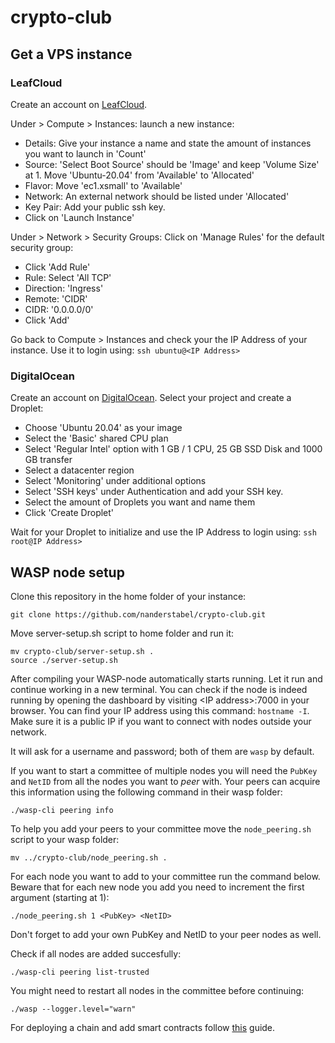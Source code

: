# crypto-club

## Get a VPS instance

### LeafCloud
Create an account on [LeafCloud](https://www.leaf.cloud).

Under > Compute > Instances: launch a new instance:
* Details: Give your instance a name and state the amount of instances you want to launch in 'Count'
* Source: 'Select Boot Source' should be 'Image' and keep 'Volume Size' at 1. Move 'Ubuntu-20.04' from 'Available' to 'Allocated'
* Flavor: Move 'ec1.xsmall' to 'Available'
* Network: An external network should be listed under 'Allocated'
* Key Pair: Add your public ssh key.
* Click on 'Launch Instance'

Under > Network > Security Groups: Click on 'Manage Rules' for the default security group:
* Click 'Add Rule'
* Rule: Select 'All TCP'
* Direction: 'Ingress'
* Remote: 'CIDR'
* CIDR: '0.0.0.0/0'
* Click 'Add'

Go back to Compute > Instances and check your the IP Address of your instance. Use it to login using: `ssh ubuntu@<IP Address>`

### DigitalOcean
Create an account on [DigitalOcean](https://www.digitalocean.com/).
Select your project and create a Droplet:
* Choose 'Ubuntu 20.04' as your image
* Select the 'Basic' shared CPU plan
* Select 'Regular Intel' option with 1 GB / 1 CPU, 25 GB SSD Disk and 1000 GB transfer
* Select a datacenter region
* Select 'Monitoring' under additional options
* Select 'SSH keys' under Authentication and add your SSH key.
* Select the amount of Droplets you want and name them
* Click 'Create Droplet'

Wait for your Droplet to initialize and use the IP Address to login using: `ssh root@IP Address>`

## WASP node setup

Clone this repository in the home folder of your instance:
```
git clone https://github.com/nanderstabel/crypto-club.git
```

Move server-setup.sh script to home folder and run it:
```
mv crypto-club/server-setup.sh .
source ./server-setup.sh
```

After compiling your WASP-node automatically starts running. Let it run and continue working in a new terminal. You can check if the node is indeed running by opening the dashboard by visiting \<IP address\>:7000 in your browser.
You can find your IP address using this command: `hostname -I`. Make sure it is a public IP if you want to connect with nodes outside your network.

It will ask for a username and password; both of them are `wasp` by default.

If you want to start a committee of multiple nodes you will need the `PubKey` and `NetID` from all the nodes you want to *peer* with. Your peers can acquire this information using the following command in their wasp folder:
```
./wasp-cli peering info
```

To help you add your peers to your committee move the `node_peering.sh` script to your wasp folder:
```
mv ../crypto-club/node_peering.sh .
```

For each node you want to add to your committee run the command below. Beware that for each new node you add you need to increment the first argument (starting at 1):
```
./node_peering.sh 1 <PubKey> <NetID>
```
Don't forget to add your own PubKey and NetID to your peer nodes as well.

Check if all nodes are added succesfully:
```
./wasp-cli peering list-trusted
```

You might need to restart all nodes in the committee before continuing:
```
./wasp --logger.level="warn"
```

For deploying a chain and add smart contracts follow [this](https://wiki.iota.org/wasp/guide/chains_and_nodes/setting-up-a-chain#deploy-the-iscp-chain) guide.
